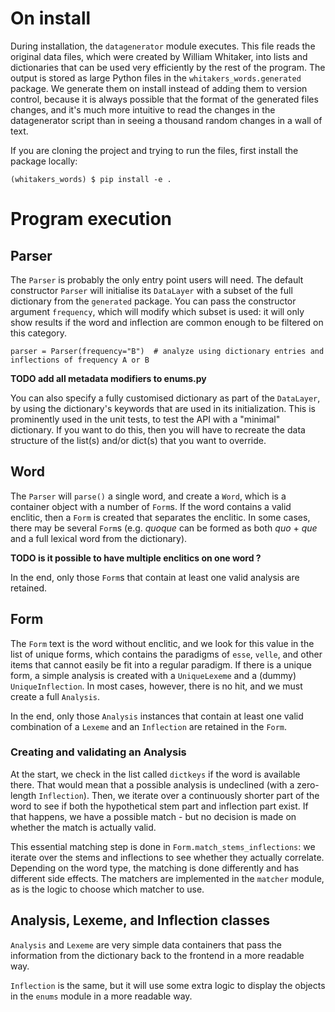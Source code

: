 # On install

During installation, the `datagenerator` module executes.
This file reads the original data files, which were created by William Whitaker,
into lists and dictionaries that can be used very efficiently by the rest of the program.
The output is stored as large Python files in the `whitakers_words.generated` package.
We generate them on install instead of adding them to version control,
because it is always possible that the format of the generated files changes,
and it's much more intuitive to read the changes in the datagenerator script
than in seeing a thousand random changes in a wall of text.

If you are cloning the project and trying to run the files, first install the package locally:

    (whitakers_words) $ pip install -e .

# Program execution

## Parser

The `Parser` is probably the only entry point users will need.
The default constructor `Parser` will initialise its `DataLayer` with a subset of the full dictionary from the `generated` package.
You can pass the constructor argument `frequency`, which will modify which subset is used:
it will only show results if the word and inflection are common enough to be filtered on this category.

```
parser = Parser(frequency="B")  # analyze using dictionary entries and inflections of frequency A or B
```
**TODO add all metadata modifiers to enums.py**

You can also specify a fully customised dictionary as part of the `DataLayer`,
by using the dictionary's keywords that are used in its initialization.
This is prominently used in the unit tests, to test the API with a "minimal" dictionary.
If you want to do this, then you will have to recreate the data structure of the list(s) and/or dict(s) that you want to override.

## Word

The `Parser` will `parse()` a single word, and create a `Word`, which is a container object with a number of `Form`s.
If the word contains a valid enclitic, then a `Form` is created that separates the enclitic.
In some cases, there may be several `Form`s (e.g. *quoque* can be formed as both *quo* + *que* and a full lexical word from the dictionary).

**TODO is it possible to have multiple enclitics on one word ?**

In the end, only those `Form`s that contain at least one valid analysis are retained.

## Form

The `Form` text is the word without enclitic, and we look for this value in the list of unique forms,
which contains the paradigms of `esse`, `velle`, and other items that cannot easily be fit into a regular paradigm.
If there is a unique form, a simple analysis is created with a `UniqueLexeme` and a (dummy) `UniqueInflection`.
In most cases, however, there is no hit, and we must create a full `Analysis`.

In the end, only those `Analysis` instances that contain at least one valid combination of a `Lexeme` and an `Inflection` are retained in the `Form`.

### Creating and validating an Analysis

At the start, we check in the list called `dictkeys` if the word is available there.
That would mean that a possible analysis is undeclined (with a zero-length `Inflection`).
Then, we iterate over a continuously shorter part of the word to see if both the hypothetical stem part and inflection part exist.
If that happens, we have a possible match - but no decision is made on whether the match is actually valid.

This essential matching step is done in `Form.match_stems_inflections`:
we iterate over the stems and inflections to see whether they actually correlate.
Depending on the word type, the matching is done differently and has different side effects.
The matchers are implemented in the `matcher` module, as is the logic to choose which matcher to use.

## Analysis, Lexeme, and Inflection classes

`Analysis` and `Lexeme` are very simple data containers that pass the information from the dictionary back to the frontend in a more readable way.

`Inflection` is the same, but it will use some extra logic to display the objects in the `enums` module in a more readable way.
